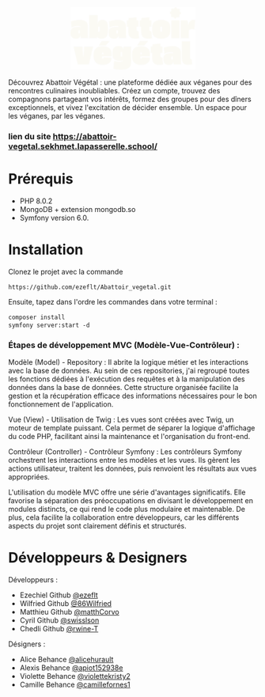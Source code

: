 <div id="" align="center">
  <img src="./public/assets/img/logo/abattoir-vegetal-logo-small-light.svg" alt="Logo Abattoir Végétal" width="50%" />
</div>

Découvrez Abattoir Végétal : une plateforme dédiée aux véganes pour des rencontres culinaires inoubliables. Créez un compte, trouvez des compagnons partageant vos intérêts, formez des groupes pour des dîners exceptionnels, et vivez l'excitation de décider ensemble. Un espace pour les véganes, par les véganes.

### lien du site https://abattoir-vegetal.sekhmet.lapasserelle.school/


# Prérequis
- PHP 8.0.2
- MongoDB + extension mongodb.so
- Symfony version 6.0.

# Installation
Clonez le projet avec la commande

`````
https://github.com/ezeflt/Abattoir_vegetal.git
`````
Ensuite, tapez dans l'ordre les commandes dans votre terminal :
````
composer install
symfony server:start -d
`````

### Étapes de développement MVC (Modèle-Vue-Contrôleur) :

Modèle (Model) - Repository : Il abrite la logique métier et les interactions avec la base de données. Au sein de ces repositories, j'ai regroupé toutes les fonctions dédiées à l'exécution des requêtes et à la manipulation des données dans la base de données. Cette structure organisée facilite la gestion et la récupération efficace des informations nécessaires pour le bon fonctionnement de l'application.

Vue (View) - Utilisation de Twig : Les vues sont créées avec Twig, un moteur de template puissant. Cela permet de séparer la logique d'affichage du code PHP, facilitant ainsi la maintenance et l'organisation du front-end.

Contrôleur (Controller) - Contrôleur Symfony : Les contrôleurs Symfony orchestrent les interactions entre les modèles et les vues. Ils gèrent les actions utilisateur, traitent les données, puis renvoient les résultats aux vues appropriées.

L'utilisation du modèle MVC offre une série d'avantages significatifs. Elle favorise la séparation des préoccupations en divisant le développement en modules distincts, ce qui rend le code plus modulaire et maintenable. De plus, cela facilite la collaboration entre développeurs, car les différents aspects du projet sont clairement définis et structurés.


# Développeurs & Designers
Développeurs :
- Ezechiel Github [@ezeflt](https://github.com/ezeflt)
- Wilfried Github [@86Wilfried](https://github.com/86Wilfried)
- Matthieu Github [@matthCorvo](https://github.com/matthCorvo)
- Cyril Github [@swisslson](https://github.com/swisslson)
- Chedli Github [@rwine-T](https://github.com/rwine-T)

Désigners :
- Alice Behance [@alicehurault](https://www.behance.net/alicehurault)
- Alexis Behance [@apiot152938e](https://www.behance.net/apiot152938e)
- Violette Behance [@violettekristy2](https://www.behance.net/violettekristy2)
- Camille Behance [@camillefornes1](https://www.behance.net/camillefornes1)